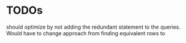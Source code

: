 # TODOs
should optimize by not adding the redundant statement to the queries. Would have to change approach from finding equivalent rows to 
